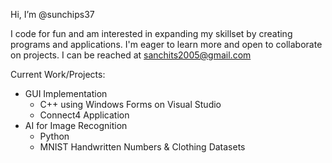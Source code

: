 Hi, I’m @sunchips37

I code for fun and am interested in expanding my skillset by creating programs and applications.
I'm eager to learn more and open to collaborate on projects. I can be reached at sanchits2005@gmail.com

Current Work/Projects:
- GUI Implementation
  - C++ using Windows Forms on Visual Studio
  - Connect4 Application
- AI for Image Recognition
  - Python
  - MNIST Handwritten Numbers & Clothing Datasets

<!---
sunchips37/sunchips37 is a ✨ special ✨ repository because its `README.md` (this file) appears on your GitHub profile.
You can click the Preview link to take a look at your changes.
--->
